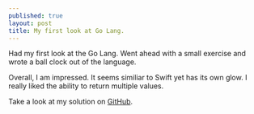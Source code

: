 ```yaml
---
published: true
layout: post
title: My first look at Go Lang.
---
```



Had my first look at the Go Lang. Went ahead with a small exercise and wrote a ball clock out of the language.

Overall, I am impressed.  It seems similiar to Swift yet has its own glow.  I really liked the ability to return multiple values.

Take a look at my solution on [GitHub](https://github.com/bradyclifford/BallClock).
